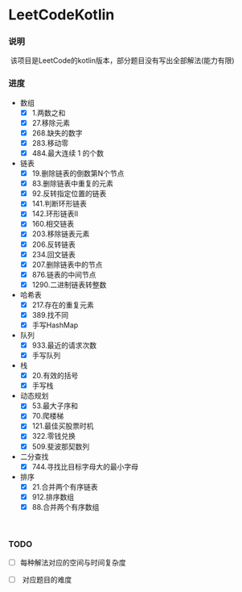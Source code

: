 # LeetCodeKotlin
### 说明

​		该项目是LeetCode的kotlin版本，部分题目没有写出全部解法(能力有限)

### 进度

- 数组
  - [x] 1.两数之和
  - [x] 27.移除元素
  - [x] 268.缺失的数字
  - [x] 283.移动零
  - [x] 484.最大连续 1 的个数
- 链表
  - [x] 19.删除链表的倒数第N个节点
  - [x] 83.删除链表中重复的元素
  - [x] 92.反转指定位置的链表
  - [x] 141.判断环形链表
  - [x] 142.环形链表II
  - [x] 160.相交链表
  - [x] 203.移除链表元素
  - [x] 206.反转链表
  - [x] 234.回文链表
  - [x] 207.删除链表中的节点
  - [x] 876.链表的中间节点
  - [x] 1290.二进制链表转整数
- 哈希表
  - [x] 217.存在的重复元素
  - [x] 389.找不同
  - [x] 手写HashMap
- 队列
  - [x] 933.最近的请求次数  
  - [x] 手写队列
- 栈
  - [x] 20.有效的括号
  - [x] 手写栈
- 动态规划
  - [x] 53.最大子序和
  - [x] 70.爬楼梯
  - [x] 121.最佳买股票时机
  - [x] 322.零钱兑换
  - [x] 509.斐波那契数列
- 二分查找
  - [x] 744.寻找比目标字母大的最小字母
- 排序
  - [x] 21.合并两个有序链表
  - [x] 912.排序数组
  - [x] 88.合并两个有序数组

​		

### TODO

- [ ] ​		每种解法对应的空间与时间复杂度

- [ ] ​		对应题目的难度

